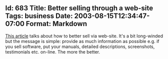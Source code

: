 Id: 683
Title: Better selling through a web-site
Tags: business
Date: 2003-08-15T12:34:47-07:00
Format: Markdown
--------------
[This article](http://www.marketingprofs.com/3/dsouza24.asp) talks about
how to better sell via web-site. It's a bit long-winded but the message
is simple: provide as much information as possible e.g. if you sell
software, put your manuals, detailed descriptions, screenshots,
testimonials etc. on-line. The more the better.

